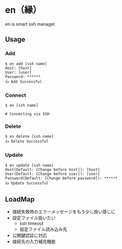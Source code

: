 # en（縁）

en is smart ssh manager.

## Usage

### Add

```
$ en add [ssh name]
Host: [host]
User: [user]
Password: ******
👍 Add Successful
```

### Connect

```
$ en [ssh name]

# Connecting via SSH
```

### Delete

```
$ en delete [ssh name]
👍 Delete Successful
```


### Update

```
$ en update [ssh name]
Host(Default: [Change before host]): [host]
User(Default: [Change before user]): [user]
Password(Default: [Change before password]): ******
👍 Update Successful
```

## LoadMap

- 接続失敗時のエラーメッセージをもう少し良い感じに
- 設定ファイル扱いたい
  - ssh timeout
  - 設定ファイル読み込み先
- 公開鍵認証に対応
- 接続先の入力補完機能

